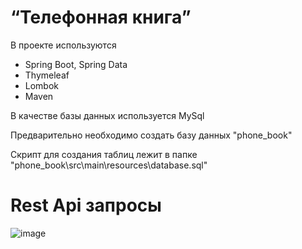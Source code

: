 # “Телефонная книга”

В проекте используются 
- Spring Boot, Spring Data
- Thymeleaf
- Lombok 
- Maven

В качестве базы данных используется MySql

Предварительно необходимо создать базу данных "phone_book"

Скрипт для создания таблиц лежит в папке "phone_book\src\main\resources\database.sql"


# Rest Api запросы

![image](https://user-images.githubusercontent.com/55991621/115126199-00ca2e80-9fd6-11eb-86a6-e45ec89ff49d.png)

